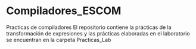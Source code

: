 # Compiladores_ESCOM
Practicas de compiladores
El repositorio contiene la prácticas de la transformación de expresiones y las prácticas elaboradas en el laboratorio se encuentran en la carpeta Practicas_Lab
